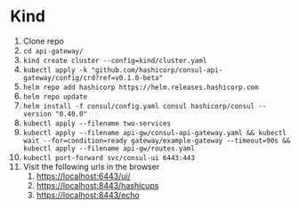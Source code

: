 # Kind
1. Clone repo
2. `cd api-gateway/`
3. `kind create cluster --config=kind/cluster.yaml`
4. `kubectl apply -k "github.com/hashicorp/consul-api-gateway/config/crd?ref=v0.1.0-beta"`
5. `helm repo add hashicorp https://helm.releases.hashicorp.com`
6. `helm repo update`
7. `helm install -f consul/config.yaml consul hashicorp/consul --version "0.40.0"`
8. `kubectl apply --filename two-services`
9.  `kubectl apply --filename api-gw/consul-api-gateway.yaml && kubectl wait --for=condition=ready gateway/example-gateway --timeout=90s && kubectl apply --filename api-gw/routes.yaml` 
10.  `kubectl port-forward svc/consul-ui 6443:443`
11. Visit the following urls in the browser
    1.  [https://localhost:6443/ui/](https://localhost:6443/ui/)
    2.  [https://localhost:8443/hashicups](https://localhost:8443/hashicups)
    3.  [https://localhost:8443/echo](https://localhost:8443/echo)
